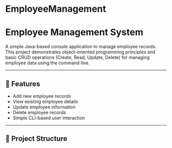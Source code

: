 # EmployeeManagement

# Employee Management System

A simple Java-based console application to manage employee records. This project demonstrates object-oriented programming principles and basic CRUD operations (Create, Read, Update, Delete) for managing employee data using the command line.

---

## 🚀 Features

- Add new employee records  
- View existing employee details  
- Update employee information  
- Delete employee records  
- Simple CLI-based user interaction

---

## 📂 Project Structure

